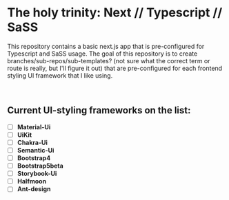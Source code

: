 # The holy trinity: Next // Typescript // SaSS

This repository contains a basic next.js app that is pre-configured for Typescript and SaSS usage.
The goal of this repository is to create branches/sub-repos/sub-templates? (not sure what the correct term or route is really, but I'll figure it out) that are pre-configured for each frontend styling UI framework that I like using.

</br>

## Current UI-styling frameworks on the list: 

- [ ] **Material-Ui**
- [ ] **UiKit**
- [ ] **Chakra-Ui**
- [ ] **Semantic-Ui**
- [ ] **Bootstrap4**
- [ ] **Bootstrap5beta**
- [ ] **Storybook-Ui**
- [ ] **Halfmoon**
- [ ] **Ant-design**
